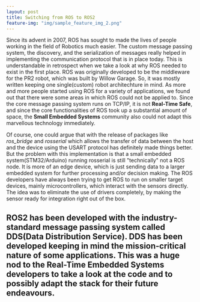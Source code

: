 ```yaml
---
layout: post
title: Switching from ROS to ROS2
feature-img: "img/sample_feature_img_2.png"
---
```


Since its advent in 2007, ROS has sought to made the lives of people working in the field of Robotics much easier. The custom message passing system, the discovery, and the serialization of messages really helped in implementing the communication protocol that is in place today. This is understandable in retrospect when we take a look at why ROS needed to exist in the first place. ROS was originally developed to be the middleware for the PR2 robot, which was built by Willow Garage. So, it was mostly written keeping one single(custom) robot architechture in mind. As more and more people started using ROS for a variety of applications, we found out that there were some areas in which ROS could not be applied to. Since the core message passing system runs on TCP/IP, it is not **Real-Time Safe**, and since the core functionalities of ROS took up a substantial amount of space, the **Small Embedded Systems** community also could not adapt this marvellous technology immediately.

Of course, one could argue that with the release of packages like *ros_bridge* and *rosserial* which allows the transfer of data between the host and the device using the USART protocol has definitely made things better. But the problem with this implementation is that a small embedded system(STM32/Arduino) running rosserial is still "technically" not a ROS node. It is more of an edge device, which is just sending data to a larger embedded system for further processing and/or decision making. The ROS developers have always been trying to get ROS to run on smaller target devices, mainly microcontrollers, which interact with the sensors directly. The idea was to eliminate the use of drivers completely, by making the sensor ready for integration right out of the box. 

ROS2 has been developed with the industry-standard message passing system called DDS(Data Distribution Service). DDS has been developed keeping in mind the mission-critical nature of some applications. This was a huge nod to the Real-Time Embedded Systems developers to take a look at the code and to possibly adapt the stack for their future endeavours.
---
